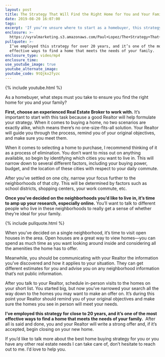 ```yaml
---
layout: post
title: The Strategy That Will Find the Right Home for You and Your Family
date: 2019-08-20 16:07:00
tags:
excerpt: 'If you’re unsure where to start as a homebuyer, this strategy will help you.'
enclosure: >-
  https://vyralmarketing.s3.amazonaws.com/Paul+Lopez/The+Strategy+That+Will+Find+the+Right+Home+for+You+and+Your+Family+(1).mp4
pullquote: >-
  I’ve employed this strategy for over 20 years, and it’s one of the most
  effective ways to find a home that meets the needs of your family.
enclosure_type: video/mp4
enclosure_time:
use_youtube_image: true
youtube_alternate_image:
youtube_code: 9tQjkx2fyzc
---
```


{% include youtube.html %}

As a homebuyer, what steps must you take to ensure you find the right home for you and your family?

**First, choose an experienced Real Estate Broker to work with.** It’s important to start with this task because a good Realtor will help formulate your strategy. When it comes to buying a home, no two scenarios are exactly alike, which means there’s no one-size-fits-all solution. Your Realtor will guide you through the process, remind you of your original objectives, and make sure you meet them.&nbsp;

When it comes to selecting a home to purchase, I recommend thinking of it as a process of elimination. You don’t want to miss out on anything available, so begin by identifying which cities you want to live in. This will narrow down to several different factors, including your buying power, budget, and the location of these cities with respect to your daily commute.&nbsp;

After you’ve settled on one city, narrow your focus further to the neighborhoods of that city. This will be determined by factors such as school districts, shopping centers, your work commute, etc.&nbsp;

**Once you’ve decided on the neighborhoods you’d like to live in, it’s time to amp up your research, especially online.** You’ll want to talk to different people who live in these neighborhoods to really get a sense of whether they’re ideal for your family.&nbsp;

{% include pullquote.html %}

When you’ve decided on a single neighborhood, it’s time to visit open houses in the area. Open houses are a great way to view homes—you can spend as much time as you want looking around inside and considering all the amenities the home has to offer.&nbsp;

Meanwhile, you should be communicating with your Realtor the information you’ve discovered and how it applies to your situation. They can get different estimates for you and advise you on any neighborhood information that’s not public information.&nbsp;

After you talk to your Realtor, schedule in-person visits to the homes on your short list. You started big, but now you’ve narrowed your search all the way down to the homes you may want to make an offer on. It’s during this point your Realtor should remind you of your original objectives and make sure the homes you see in person will meet your needs.&nbsp;

**I’ve employed this strategy for close to 20 years, and it’s one of the most effective ways to find a home that meets the needs of your family.**&nbsp; After all is said and done, you and your Realtor will write a strong offer and, if it’s accepted, begin closing on your new home.&nbsp;

If you’d like to talk more about the best home buying strategy for you or you have any other real estate needs I can take care of, don’t hesitate to reach out to me. I’d love to help you.&nbsp;